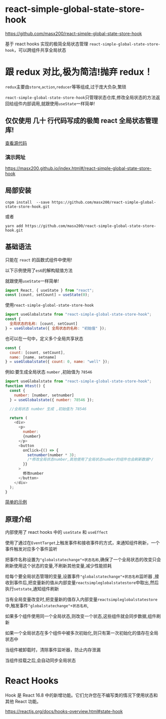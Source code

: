 # react-simple-global-state-store-hook

https://github.com/masx200/react-simple-global-state-store-hook

基于 react hooks 实现的极简全局状态管理 `react-simple-global-state-store-hook`，可以跨组件共享全局状态

# 跟 redux 对比,极为简洁!抛弃 redux！

`redux`主要由`store`,`action`,`reducer`等等组成,过于庞大负杂,繁琐

`react-simple-global-state-store-hook`只管理状态仓库,修改全局状态的方法返回给组件内部调用,就跟使用`useState`一样简单!

## 仅仅使用 几十 行代码写成的极简 react 全局状态管理库!

[查看源代码](https://github.com/masx200/react-simple-global-state-store-hook/blob/master/src/react-simple-global-state-store.js)

### 演示网址

https://masx200.github.io/index.html#/react-simple-global-state-store-hook

## 局部安装

```
cnpm install  --save https://github.com/masx200/react-simple-global-state-store-hook.git
```

或者

```
yarn add https://github.com/masx200/react-simple-global-state-store-hook.git
```

## 基础语法

只能在 `react` 的函数式组件中使用!

以下示例使用了`es6`的解构赋值方法

就跟使用`useState`一样简单!

```javascript
import React, { useState } from "react";
const [count, setCount] = useState(0);
```

使用`react-simple-global-state-store-hook`

```javascript
import useGlobalstate from "react-simple-global-state-store-hook";
const {
  全局状态的名称: [count, setCount]
} = useGlobalstate({ 全局状态的名称: "初始值" });
```

也可以在一句中，定义多个全局共享状态

```javascript
const {
  count: [count, setCount],
  name: [name, setname]
} = useGlobalstate({ count: 0, name: "well" });
```

例如:要生成全局状态 `number` ,初始值为 `78546`

```javascript
import useGlobalstate from "react-simple-global-state-store-hook";
function Htest() {
  const {
    number: [number, setnumber]
  } = useGlobalstate({ number: 78546 });

  //全局状态 number 生成 ,初始值为 78546

  return (
    <div>
      <p>
        number:
        {number}
      </p>
      <button
        onClick={() => {
          setnumber(number * 3);
          /*修改全局状态number,其他使用了全局状态number的组件也会刷新数据*/
        }}
      >
        修改number
      </button>
    </div>
  );
}
```

[简单的示例](https://github.com/masx200/react-simple-global-state-store-hook/blob/master/src/index.js)

## 原理介绍

内部使用了 react hooks 中的 `useState` 和 `useEffect`

使用了通过在`EventTarget`上触发事件和接收事件的方式，来通知组件刷新，一个事件触发对应多个事件监听

把事件名称设置为`"globalstatechange"+状态名称`,确保了一个全局状态的改变只会刷新使用这个状态的变量,不刷新其他变量,减少性能损耗

给每个要全局状态管理的变量,设置事件`"globalstatechange"+状态名称`监听器 ,接收到事件后,把变量新的值从内部变量`reactsimpleglobalstatestore`中取出,然后执行`setstate`,通知组件刷新

当有全局变量改变时,把变量新的值存入内部变量`reactsimpleglobalstatestore`中,触发事件`"globalstatechange"+状态名称`,

如果多个组件使用同一个全局状态,则改变一个状态,这些组件就会同步数据,组件刷新

如果一个全局状态在多个组件中被多次初始化,则只有第一次初始化的值存在全局状态中

当组件被卸载时，清除事件监听器，防止内存泄漏

当组件挂载之后,会自动同步全局状态

# React Hooks

Hook 是 React 16.8 中的新增功能。它们允许您在不编写类的情况下使用状态和其他 React 功能。

https://reactjs.org/docs/hooks-overview.html#state-hook
